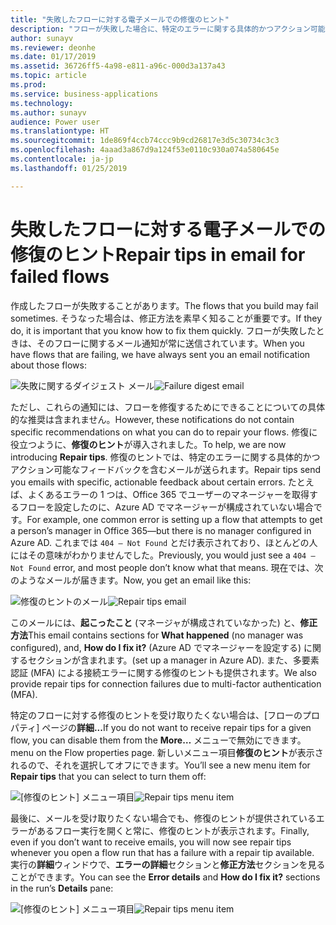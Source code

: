 ```yaml
---
title: "失敗したフローに対する電子メールでの修復のヒント"
description: "フローが失敗した場合に、特定のエラーに関する具体的かつアクション可能なフィードバックを含むメールを受け取ります。 修復のヒントでは、フローが失敗した理由と解決方法が正確に示されます。 Flow ポータルで実行失敗をクリックして、修復のヒントを見ることもできます。"
author: sunayv
ms.reviewer: deonhe
ms.date: 01/17/2019
ms.assetid: 36726ff5-4a98-e811-a96c-000d3a137a43
ms.topic: article
ms.prod: 
ms.service: business-applications
ms.technology: 
ms.author: sunayv
audience: Power user
ms.translationtype: HT
ms.sourcegitcommit: 1de869f4ccb74ccc9b9cd26817e3d5c30734c3c3
ms.openlocfilehash: 4aaad3a867d9a124f53e0110c930a074a580645e
ms.contentlocale: ja-jp
ms.lasthandoff: 01/25/2019

---
```

# <a name="repair-tips-in-email-for-failed-flows"></a><span data-ttu-id="bf797-105">失敗したフローに対する電子メールでの修復のヒント</span><span class="sxs-lookup"><span data-stu-id="bf797-105">Repair tips in email for failed flows</span></span>




<span data-ttu-id="bf797-106">作成したフローが失敗することがあります。</span><span class="sxs-lookup"><span data-stu-id="bf797-106">The flows that you build may fail sometimes.</span></span> <span data-ttu-id="bf797-107">そうなった場合は、修正方法を素早く知ることが重要です。</span><span class="sxs-lookup"><span data-stu-id="bf797-107">If they do, it is important that you know how to fix them quickly.</span></span> <span data-ttu-id="bf797-108">フローが失敗したときは、そのフローに関するメール通知が常に送信されています。</span><span class="sxs-lookup"><span data-stu-id="bf797-108">When you have flows that are failing, we have always sent you an email notification about those flows:</span></span>

<span data-ttu-id="bf797-109">![失敗に関するダイジェスト メール](media/repair-tips-0.png "失敗に関するダイジェスト メール")</span><span class="sxs-lookup"><span data-stu-id="bf797-109">![Failure digest email](media/repair-tips-0.png "Failure digest email")</span></span>

<span data-ttu-id="bf797-110">ただし、これらの通知には、フローを修復するためにできることについての具体的な推奨は含まれません。</span><span class="sxs-lookup"><span data-stu-id="bf797-110">However, these notifications do not contain specific recommendations on what you can do to repair your flows.</span></span> <span data-ttu-id="bf797-111">修復に役立つように、**修復のヒント**が導入されました。</span><span class="sxs-lookup"><span data-stu-id="bf797-111">To help, we are now introducing **Repair tips**.</span></span> <span data-ttu-id="bf797-112">修復のヒントでは、特定のエラーに関する具体的かつアクション可能なフィードバックを含むメールが送られます。</span><span class="sxs-lookup"><span data-stu-id="bf797-112">Repair tips send you emails with specific, actionable feedback about certain errors.</span></span> <span data-ttu-id="bf797-113">たとえば、よくあるエラーの 1 つは、Office 365 でユーザーのマネージャーを取得するフローを設定したのに、Azure AD でマネージャーが構成されていない場合です。</span><span class="sxs-lookup"><span data-stu-id="bf797-113">For example, one common error is setting up a flow that attempts to get a person’s manager in Office 365—but there is no manager configured in Azure AD.</span></span> <span data-ttu-id="bf797-114">これまでは `404 – Not Found` とだけ表示されており、ほとんどの人にはその意味がわかりませんでした。</span><span class="sxs-lookup"><span data-stu-id="bf797-114">Previously, you would just see a `404 – Not Found` error, and most people don’t know what that means.</span></span> <span data-ttu-id="bf797-115">現在では、次のようなメールが届きます。</span><span class="sxs-lookup"><span data-stu-id="bf797-115">Now, you get an email like this:</span></span>


<span data-ttu-id="bf797-116">![修復のヒントのメール](media/repair-tips-1.png "修復のヒントのメール")</span><span class="sxs-lookup"><span data-stu-id="bf797-116">![Repair tips email](media/repair-tips-1.png "Repair tips email")</span></span>


<span data-ttu-id="bf797-117">このメールには、**起こったこと** (マネージャが構成されていなかった) と、**修正方法**</span><span class="sxs-lookup"><span data-stu-id="bf797-117">This email contains sections for **What happened** (no manager was configured), and, **How do I fix it?**</span></span> <span data-ttu-id="bf797-118">(Azure AD でマネージャーを設定する) に関するセクションが含まれます。</span><span class="sxs-lookup"><span data-stu-id="bf797-118">(set up a manager in Azure AD).</span></span> <span data-ttu-id="bf797-119">また、多要素認証 (MFA) による接続エラーに関する修復のヒントも提供されます。</span><span class="sxs-lookup"><span data-stu-id="bf797-119">We also provide repair tips for connection failures due to multi-factor authentication (MFA).</span></span>

<span data-ttu-id="bf797-120">特定のフローに対する修復のヒントを受け取りたくない場合は、[フローのプロパティ] ページの**詳細...**</span><span class="sxs-lookup"><span data-stu-id="bf797-120">If you do not want to receive repair tips for a given flow, you can disable them from the **More…**</span></span> <span data-ttu-id="bf797-121">メニューで無効にできます。</span><span class="sxs-lookup"><span data-stu-id="bf797-121">menu on the Flow properties page.</span></span> <span data-ttu-id="bf797-122">新しいメニュー項目**修復のヒント**が表示されるので、それを選択してオフにできます。</span><span class="sxs-lookup"><span data-stu-id="bf797-122">You’ll see a new menu item for **Repair tips** that you can select to turn them off:</span></span>

<span data-ttu-id="bf797-123">![[修復のヒント] メニュー項目](media/repair-tips-3.png "[修復のヒント] メニュー項目")</span><span class="sxs-lookup"><span data-stu-id="bf797-123">![Repair tips menu item](media/repair-tips-3.png "Repair tips menu item")</span></span>

<span data-ttu-id="bf797-124">最後に、メールを受け取りたくない場合でも、修復のヒントが提供されているエラーがあるフロー実行を開くと常に、修復のヒントが表示されます。</span><span class="sxs-lookup"><span data-stu-id="bf797-124">Finally, even if you don’t want to receive emails, you will now see repair tips whenever you open a flow run that has a failure with a repair tip available.</span></span> <span data-ttu-id="bf797-125">実行の**詳細**ウィンドウで、**エラーの詳細**セクションと**修正方法**セクションを見ることができます。</span><span class="sxs-lookup"><span data-stu-id="bf797-125">You can see the **Error details** and **How do I fix it?** sections in the run’s **Details** pane:</span></span>


<span data-ttu-id="bf797-126">![[修復のヒント] メニュー項目](media/repair-tips-2.png "[修復のヒント] メニュー項目")</span><span class="sxs-lookup"><span data-stu-id="bf797-126">![Repair tips menu item](media/repair-tips-2.png "Repair tips menu item")</span></span>

